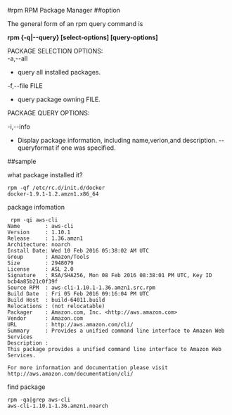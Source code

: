 #rpm
RPM Package Manager
##option




The general form of an rpm query command is

__rpm {-q|--query} [select-options] [query-options]__

PACKAGE SELECTION OPTIONS:  
-a,--all
- query all installed packages.  

-f,--file FILE  
- query package owning FILE.


PACKAGE QUERY OPTIONS:  

-i,--info
- Display package information, including name,verion,and description. --queryformat if one was specified.

##sample

what package installed it?
```
rpm -qf /etc/rc.d/init.d/docker
docker-1.9.1-1.2.amzn1.x86_64
```
package infomation
```
 rpm -qi aws-cli
Name        : aws-cli
Version     : 1.10.1
Release     : 1.36.amzn1
Architecture: noarch
Install Date: Wed 10 Feb 2016 05:38:02 AM UTC
Group       : Amazon/Tools
Size        : 2948079
License     : ASL 2.0
Signature   : RSA/SHA256, Mon 08 Feb 2016 08:38:01 PM UTC, Key ID bcb4a85b21c0f39f
Source RPM  : aws-cli-1.10.1-1.36.amzn1.src.rpm
Build Date  : Fri 05 Feb 2016 09:16:04 PM UTC
Build Host  : build-64011.build
Relocations : (not relocatable)
Packager    : Amazon.com, Inc. <http://aws.amazon.com>
Vendor      : Amazon.com
URL         : http://aws.amazon.com/cli/
Summary     : Provides a unified command line interface to Amazon Web Services
Description :
This package provides a unified command line interface to Amazon Web Services.

For more information and documentation please visit http://aws.amazon.com/documentation/cli/
```

find package
```
rpm -qa|grep aws-cli
aws-cli-1.10.1-1.36.amzn1.noarch
```
